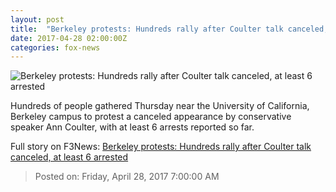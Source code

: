 ```yaml
---
layout: post
title:  "Berkeley protests: Hundreds rally after Coulter talk canceled, at least 6 arrested"
date: 2017-04-28 02:00:00Z
categories: fox-news
---
```


![Berkeley protests: Hundreds rally after Coulter talk canceled, at least 6 arrested](http://a57.foxnews.com/media2.foxnews.com/BrightCove/694940094001/2017/04/28/876/493/694940094001_5414247896001_5414216694001-vs.jpg?ve=1&tl=1)

Hundreds of people gathered Thursday near the University of California, Berkeley campus to protest a canceled appearance by conservative speaker Ann Coulter, with at least 6 arrests reported so far.


Full story on F3News: [Berkeley protests: Hundreds rally after Coulter talk canceled, at least 6 arrested](http://www.f3nws.com/n/kUVk3E)

> Posted on: Friday, April 28, 2017 7:00:00 AM
